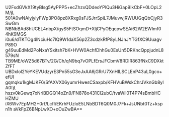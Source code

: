 U2FsdGVkX19tyBlsg5AyPPP5+ecZhzxQDdeoYPlQu3HiGap9IkCbF+0LOpL2M/jL
501A0wNAlyjylyFWp3PO8pz8XRxg0sFJSJrrSpiL7JMuvwjRWUUGqQbCjyR3SwGm
NBNbBAd8hUCEL4nbpX/gyS5FtSOqmD+XljCPyOEqcpwSEAi62W2EWImf04hK9MGS
i0u6/dTKTOg4lNciuHc7lQ9W1daX56p2Z3cdzkRfP8yLNJnJYTGfXC9UuagvP89O
g49uuEdMd2PoNxaYSxitsh7bK+HVW0AchfDhhGu0EsUn5DRKncQppjudnL8579sN
TB9ME/oWZ5d67BTv/2G/Ch/qN9bq7vOPLfErsJFCbmV8RDlR863fNxC9DXktZfFT
UBDxIol2YeYKEVUdzyrE3Pn55sG3eJxAA6jGRrU7XnHILSCLEnP43uL0gco+efUl
gqmqku1kgMJKF6/SfAXVX06yumrHwesCSaxpb/KFHVuBWskChrJVknGb8ylA0fjL
hszv0kGewq7xNriBDGQ14oZn9/FN878o431Cl2ubC/tvaWil0T4P74sBmbHCHZMU
iX6Wv7EpMH2+0rf/LcfI/EKrhFUzloE5LNbBDT6Q0M0J7Fk+JsUNbt0Tz+kspn1h
aVkFpZ6BNpLwXO+oOuZwBA==
